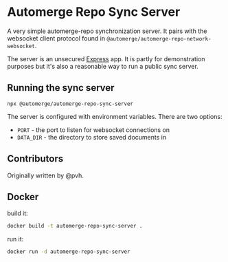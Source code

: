 # Automerge Repo Sync Server

A very simple automerge-repo synchronization server. It pairs with the
websocket client protocol found in
`@automerge/automerge-repo-network-websocket`.

The server is an unsecured [Express](https://expressjs.com/) app. It is partly
for demonstration purposes but it's also a reasonable way to run a public sync
server.

## Running the sync server

`npx @automerge/automerge-repo-sync-server`

The server is configured with environment variables. There are two options:

- `PORT` - the port to listen for websocket connections on
- `DATA_DIR` - the directory to store saved documents in

## Contributors

Originally written by @pvh.

## Docker

build it:

```bash
docker build -t automerge-repo-sync-server .
```

run it:

```bash
docker run -d automerge-repo-sync-server
```
